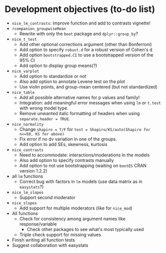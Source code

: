# Development objectives (to-do list)

-   `nice_lm_contrasts`: improve function and add to contrasts vignette!
-   `rcompanion_groupwiseMean`
    -   Rewrite with only the `boot` package and `dplyr::group_by`?
-   `nice_t_test`
    -   Add other optional corrections argument (other than Bonferroni)
    -   Add option to specify `robust.d` for a robust version of Cohen's d
    -   Add option `bootstrapped.CI` to use a bootstrapped version of the 95% CI
    -   Add option to display group means(?)
-   `nice_varplot`
    -   Add option to standardize or not
    -   Also add option to annotate Levene test on the plot
    -   Use violin points, and group-mean centered (but not standardized)
-   `nice_table`
    -   Add all possible alternative names for p values and family!
    -   Integration: add meaningful error messages when using `lm` or `t.test` with wrong model type.
    -   Remove unwanted italic formatting of headers when using `separate.header = TRUE`.
-   `nice_normality`
    -   Change `shapiro = T/F` for `test = Shapiro/KS/auto(Shapiro for n<=50, KS for above)`
    -   Fix error if no dv variation in one of the groups.
    -   Add option to add SEs, skewness, kurtosis 
-   `nice_contrasts`
    -   Need to accommodate: interactions/moderations in the models
    -   Also add option to specify contrasts manually
    -   Add option to not use bootstrapping (waiting on `bootES` CRAN version 	1.2.2)
-   all `lm` functions
    -   Correct bug with factors in `lm` models (use data matrix as in `easystats`?)
-   `nice_lm_slopes`
    -   Support second moderator
-   `nice_slopes`
    -   Add support for multiple moderators (like for `nice_mod`)
-   All functions
    -   Check for consistency among argument names like response/variable
        -   Check other packages to see what's most typically used
    -   Triple check support for missing values
-   Finish writing all function tests
-   Suggest collaboration with easystats
